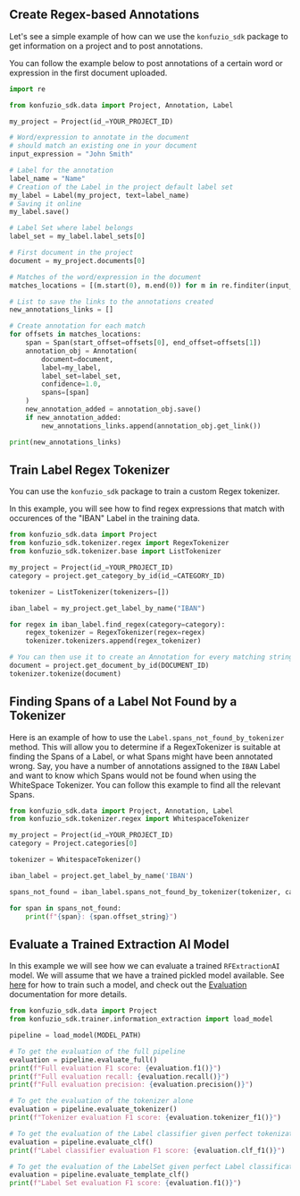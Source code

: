 ## Create Regex-based Annotations

Let's see a simple example of how can we use the `konfuzio_sdk` package to get information on a project and to post annotations.

You can follow the example below to post annotations of a certain word or expression in the first document uploaded.

```python
import re

from konfuzio_sdk.data import Project, Annotation, Label

my_project = Project(id_=YOUR_PROJECT_ID)

# Word/expression to annotate in the document
# should match an existing one in your document
input_expression = "John Smith"

# Label for the annotation
label_name = "Name"
# Creation of the Label in the project default label set
my_label = Label(my_project, text=label_name)
# Saving it online
my_label.save()

# Label Set where label belongs
label_set = my_label.label_sets[0]

# First document in the project
document = my_project.documents[0]

# Matches of the word/expression in the document
matches_locations = [(m.start(0), m.end(0)) for m in re.finditer(input_expression, document.text)]

# List to save the links to the annotations created
new_annotations_links = []

# Create annotation for each match
for offsets in matches_locations:
    span = Span(start_offset=offsets[0], end_offset=offsets[1])
    annotation_obj = Annotation(
        document=document,
        label=my_label,
        label_set=label_set,
        confidence=1.0,
        spans=[span]
    )
    new_annotation_added = annotation_obj.save()
    if new_annotation_added:
        new_annotations_links.append(annotation_obj.get_link())

print(new_annotations_links)

```

## Train Label Regex Tokenizer

You can use the `konfuzio_sdk` package to train a custom Regex tokenizer. 

In this example, you will see how to find regex expressions that match with occurences of the "IBAN" Label in the training data. 

```python
from konfuzio_sdk.data import Project
from konfuzio_sdk.tokenizer.regex import RegexTokenizer
from konfuzio_sdk.tokenizer.base import ListTokenizer

my_project = Project(id_=YOUR_PROJECT_ID)
category = project.get_category_by_id(id_=CATEGORY_ID)

tokenizer = ListTokenizer(tokenizers=[])

iban_label = my_project.get_label_by_name("IBAN")

for regex in iban_label.find_regex(category=category):
    regex_tokenizer = RegexTokenizer(regex=regex)
    tokenizer.tokenizers.append(regex_tokenizer)

# You can then use it to create an Annotation for every matching string in a document.
document = project.get_document_by_id(DOCUMENT_ID)
tokenizer.tokenize(document)

```

## Finding Spans of a Label Not Found by a Tokenizer

Here is an example of how to use the `Label.spans_not_found_by_tokenizer` method. This will allow you to determine if a RegexTokenizer is suitable at finding the Spans of a Label, or what Spans might have been annotated wrong. Say, you have a number of annotations assigned to the `IBAN` Label and want to know which Spans would not be found when using the WhiteSpace Tokenizer. You can follow this example to find all the relevant Spans.

```python
from konfuzio_sdk.data import Project, Annotation, Label
from konfuzio_sdk.tokenizer.regex import WhitespaceTokenizer

my_project = Project(id_=YOUR_PROJECT_ID)
category = Project.categories[0]

tokenizer = WhitespaceTokenizer()

iban_label = project.get_label_by_name('IBAN')

spans_not_found = iban_label.spans_not_found_by_tokenizer(tokenizer, categories=[category])

for span in spans_not_found:
    print(f"{span}: {span.offset_string}")

```

## Evaluate a Trained Extraction AI Model

In this example we will see how we can evaluate a trained `RFExtractionAI` model. We will assume that we have a trained pickled model available. See [here](https://dev.konfuzio.com/sdk/examples/examples.html#train-a-konfuzio-sdk-model-to-extract-information-from-payslip-documents) for how to train such a model, and check out the [Evaluation](https://dev.konfuzio.com/sdk/sourcecode.html#evaluation) documentation for more details.

```python
from konfuzio_sdk.data import Project
from konfuzio_sdk.trainer.information_extraction import load_model

pipeline = load_model(MODEL_PATH)

# To get the evaluation of the full pipeline
evaluation = pipeline.evaluate_full()
print(f"Full evaluation F1 score: {evaluation.f1()}")
print(f"Full evaluation recall: {evaluation.recall()}")
print(f"Full evaluation precision: {evaluation.precision()}")

# To get the evaluation of the tokenizer alone
evaluation = pipeline.evaluate_tokenizer()
print(f"Tokenizer evaluation F1 score: {evaluation.tokenizer_f1()}")

# To get the evaluation of the Label classifier given perfect tokenization
evaluation = pipeline.evaluate_clf()
print(f"Label classifier evaluation F1 score: {evaluation.clf_f1()}")

# To get the evaluation of the LabelSet given perfect Label classification
evaluation = pipeline.evaluate_template_clf()
print(f"Label Set evaluation F1 score: {evaluation.f1()}")

```